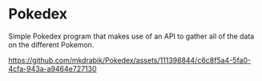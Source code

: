 # Pokedex

Simple Pokedex program that makes use of an API to gather all of the data on the different Pokemon. 



https://github.com/mkdrabik/Pokedex/assets/111398844/c6c8f5a4-5fa0-4cfa-943a-a9464e727130

